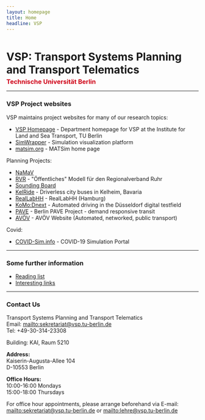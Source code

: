 ```yaml
---
layout: homepage
title: Home
headline: VSP
---
```


<h1 style="margin: 3rem 0 0 0;">VSP: Transport Systems Planning and Transport Telematics</h1>

<h3 style="margin: 0.25rem 0; color: #cf0017">Technische Universität Berlin</h3>

---

<!--
<div style="background-color: yellow; padding: 1rem 1rem; border: 2px solid red; border-left: 1rem solid #cf0017;">

<p><b>01 Jun 2021</b> - The TU Berlin exchange email server was attacked at the end of April, but email service has now been restored.</p>

<p>If you have been trying to contact us, we apologize. Email should be back in operation now. Please resend any messages if you have not heard from of us.</p>

</div>
-->

### VSP Project websites

VSP maintains project websites for many of our research topics:

- [VSP Homepage](https://www.vsp.tu-berlin.de) - Department homepage for VSP at the Institute for Land and Sea Transport, TU Berlin
- [SimWrapper](https://vsp.berlin/simwrapper) - Simulation visualization platform
- [matsim.org](https://matsim.org) - MATSim home page

Planning Projects:

- [NaMaV](https://vsp.berlin/simwrapper/public/de/leipzig/projects/namav)
- [RVR](/projects/rvr) - "Öffentliches" Modell für den Regionalverband Ruhr
- [Sounding Board](https://vsp.berlin/sounding-board/)
- [KelRide](https://vsp.berlin/simwrapper/public/de/kelheim/projects/KelRide/AVServiceAreas/output/) - Driverless city buses in Kelheim, Bavaria
- [RealLabHH](https://vsp.berlin/simwrapper/public/de/hamburg/hamburg-v2/hamburg-v2.2/viz) - RealLabHH (Hamburg)
- [KoMo:Dnext](https://vsp.berlin/simwrapper/komodnext) - Automated driving in the Düsseldorf digital testfield
- [PAVE](https://vsp.berlin/pave) - Berlin PAVE Project - demand responsive transit
- [AVÖV](https://vsp.berlin/avoev) - AVÖV Website (Automated, networked, public transport)

Covid:

- [COVID-Sim.info](https://covid-sim.info) - COVID-19 Simulation Portal

---

### Some further information

- [Reading list](/readinglist)
- [Interesting links](/interestinglinks)

---

### Contact Us

Transport Systems Planning and Transport Telematics<br/>
Email: <mailto:sekretariat@vsp.tu-berlin.de><br/>
Tel: +49-30-314-23308

Building: KAI, Raum 5210

**Address:**<br/>
Kaiserin-Augusta-Allee 104<br/>
D-10553 Berlin

**Office Hours:**<br/>
10:00-16:00 Mondays<br/>
15:00-18:00 Thursdays

For office hour appointments, please arrange beforehand via E-mail:<br/>
<mailto:sekretariat@vsp.tu-berlin.de> or <mailto:lehre@vsp.tu-berlin.de>





